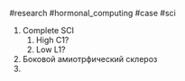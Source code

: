 #research 
#hormonal_computing 
#case
#sci 

1. Complete SCI
	1. High C1?
	2. Low L1?
2. Боковой амиотрфический склероз
3. 
